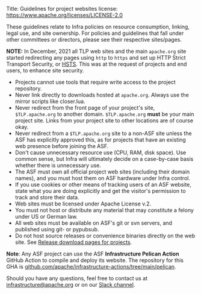 Title: Guidelines for project websites
license: https://www.apache.org/licenses/LICENSE-2.0

These guidelines relate to Infra policies on resource consumption, linking, legal use, and site ownership. For policies and guidelines that fall under other committees or directors, please see their respective sites/pages.

**NOTE:**  In December, 2021 all TLP web sites and the main `apache.org` site started redirecting any pages using `http` to `https` and set up HTTP Strict Transport Security, or <a href="https://www.globalsign.com/en/blog/what-is-hsts-and-how-do-i-use-it" target="_blank">HSTS</a>. This was at the request of projects and end users, to enhance site security.


- Projects cannot use tools that require write access to the project repository.
- Never link directly to downloads hosted at `apache.org`. Always use the mirror scripts like closer.lua.
- Never redirect from the front page of your project's site, `$TLP.apache.org` to another domain. `$TLP.apache.org` **must** be your main project site. Links from your project site to other locations are of course okay.
- Never redirect from a `$TLP.apache.org` site to a non-ASF site unless the ASF has explicitly approved this, as for projects that have an existing web presence before joining the ASF.
- Don't cause unnecessary resource use (CPU, RAM, disk space). Use common sense, but Infra will ultimately decide on a case-by-case basis whether there is unnecessary use.
- The ASF must own all official project web sites (including their domain names), and you must host them on ASF hardware under Infra control.
- If you use cookies or other means of tracking users of an ASF website, state what you are doing explicitly and get the visitor's permission to track and store their data.
- Web sites must be licensed under Apache License v.2.
- You must not host or distribute any material that may constitute a felony under US or German law.
- All web sites must be available on ASF's git or svn servers, and published using git- or pypubsub.
- Do not host source releases or convenience binaries directly on the web site. See [Release download pages for projects](release-download-pages.html).

**Note**: Any ASF project can use the ASF **Infrastructure Pelican Action** GitHub Action to compile and deploy its website. The repository for this GHA is <a href="https//:github.com/apache/infrastructure-actions/tree/main/pelican" target="_blank">github.com/apache/infrastructure-actions/tree/main/pelican</a>. 

Should you have any questions, feel free to contact us at <a href="mailto:infrastructure@apache.org" target="_blank">infrastructure@apache.org</a> or on our <a href="https://the-asf.slack.com" target="_blank">Slack channel</a>.
